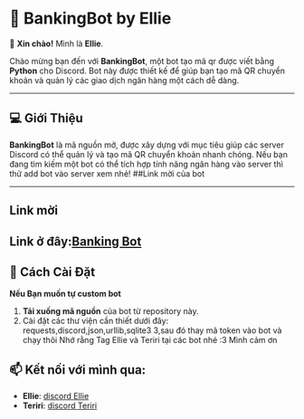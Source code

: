 # 🌟 BankingBot by Ellie

👋 **Xin chào!** Mình là **Ellie**.

Chào mừng bạn đến với **BankingBot**, một bot tạo mã qr được viết bằng **Python** cho Discord. Bot này được thiết kế để giúp bạn tạo mã QR chuyển khoản và quản lý các giao dịch ngân hàng một cách dễ dàng.

---

## 💻 **Giới Thiệu**

**BankingBot** là mã nguồn mở, được xây dựng với mục tiêu giúp các server Discord có thể quản lý và tạo mã QR chuyển khoản nhanh chóng. Nếu bạn đang tìm kiếm một bot có thể tích hợp tính năng ngân hàng vào server thì thử add bot vào server xem nhé!
##Link mời của bot

---
## **Link mời** 

**Link ở đây**:[Banking Bot](https://ptb.discord.com/oauth2/authorize?client_id=1279099748028256256)
---
## 🔧 **Cách Cài Đặt**
**Nếu Bạn muốn tự custom bot**
1. **Tải xuống mã nguồn** của bot từ repository này.
2. Cài đặt các thư viện cần thiết dưới đây:
requests,discord,json,urllib,sqlite3
3,sau đó thay mã token vào bot và chạy thôi
Nhớ rằng Tag Ellie và Teriri tại các bot nhé :3 Mình cảm ơn

## 📫 Kết nối với mình qua:
- **Ellie**: [discord Ellie](https://discord.com/users/1002018505601863730)
- **Teriri**: [discord Teriri](https://discord.com/users/1244089772964843560)
